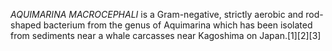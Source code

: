 _AQUIMARINA MACROCEPHALI_ is a Gram-negative, strictly aerobic and rod-shaped bacterium from the genus of Aquimarina which has been isolated from sediments near a whale carcasses near Kagoshima on Japan.[1][2][3]
